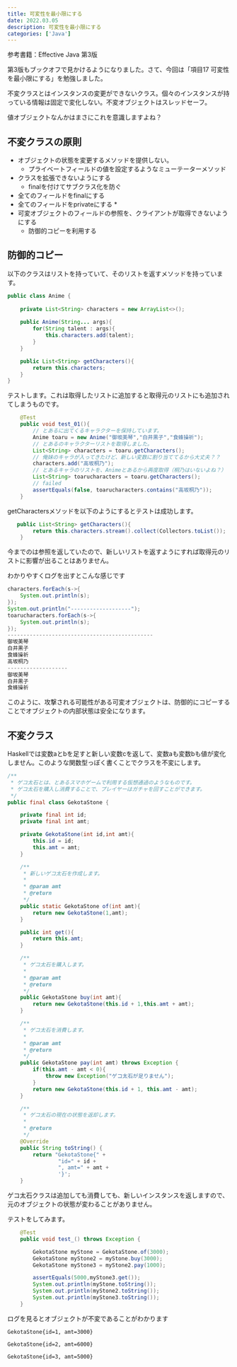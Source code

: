 ```yaml
---
title: 可変性を最小限にする
date: 2022.03.05
description: 可変性を最小限にする
categories: ['Java']
---
```


参考書籍：Effective Java 第3版

第3版もブックオフで見かけるようになりました。さて、今回は「項目17 可変性を最小限にする」を勉強しました。

不変クラスとはインスタンスの変更ができないクラス。個々のインスタンスが持っている情報は固定で変化しない。不変オブジェクトはスレッドセーフ。

値オブジェクトなんかはまさにこれを意識しますよね？

## 不変クラスの原則

* オブジェクトの状態を変更するメソッドを提供しない。
  * プライベートフィールドの値を設定するようなミューテーターメソッド
* クラスを拡張できないようにする
  * finalを付けてサブクラス化を防ぐ
* 全てのフィールドをfinalにする
* 全てのフィールドをprivateにする
  * 
* 可変オブジェクトのフィールドの参照を、クライアントが取得できないようにする
  * 防御的コピーを利用する

## 防御的コピー


以下のクラスはリストを持っていて、そのリストを返すメソッドを持っています。

```java
public class Anime {
    
    private List<String> characters = new ArrayList<>();
    
    public Anime(String... args){
        for(String talent : args){
            this.characters.add(talent);
        }
    }

    public List<String> getCharacters(){
        return this.characters;
    }
}
```


テストします。これは取得したリストに追加すると取得元のリストにも追加されてしまうものです。

```java
    @Test
    public void test_01(){
        // とあるに出てくるキャラクターを保持しています。
        Anime toaru = new Anime("御坂美琴","白井黒子","食蜂操祈");
        // とあるのキャラクターリストを取得しました。
        List<String> characters = toaru.getCharacters();
        // 俺妹のキャラが入ってきたけど、新しい変数に割り当ててるから大丈夫？？
        characters.add("高坂桐乃");
        // とあるキャラのリストを、Animeとあるから再度取得（桐乃はいないよね？）
        List<String> toarucharacters = toaru.getCharacters();
        // failed
        assertEquals(false, toarucharacters.contains("高坂桐乃"));
    }
```


getCharactersメソッドを以下のようにするとテストは成功します。

```java
   public List<String> getCharacters(){
        return this.characters.stream().collect(Collectors.toList());
    }
```


今までのは参照を返していたので、新しいリストを返すようにすれば取得元のリストに影響が出ることはありません。

わかりやすくログを出すとこんな感じです

```java
characters.forEach(s->{
    System.out.println(s);
});
System.out.println("-------------------");
toarucharacters.forEach(s->{
    System.out.println(s);
});
----------------------------------------------
御坂美琴
白井黒子
食蜂操祈
高坂桐乃
-------------------
御坂美琴
白井黒子
食蜂操祈
```


このように、攻撃される可能性がある可変オブジェクトは、防御的にコピーすることでオブジェクトの内部状態は安全になります。

## 不変クラス


Haskellでは変数aとbを足すと新しい変数cを返して、変数aも変数bも値が変化しません。このような関数型っぽく書くことでクラスを不変にします。

```java
/**
 * ゲコ太石とは、とあるスマホゲームで利用する仮想通過のようなものです。
 * ゲコ太石を購入し消費することで、プレイヤーはガチャを回すことができます。
 */
public final class GekotaStone {

    private final int id;
    private final int amt;

    private GekotaStone(int id,int amt){
        this.id = id;
        this.amt = amt;
    }

    /**
     * 新しいゲコ太石を作成します。
     *
     * @param amt
     * @return
     */
    public static GekotaStone of(int amt){
        return new GekotaStone(1,amt);
    }

    public int get(){
        return this.amt;
    }

    /**
     * ゲコ太石を購入します。
     *
     * @param amt
     * @return
     */
    public GekotaStone buy(int amt){
        return new GekotaStone(this.id + 1,this.amt + amt);
    }

    /**
     * ゲコ太石を消費します。
     *
     * @param amt
     * @return
     */
    public GekotaStone pay(int amt) throws Exception {
        if(this.amt - amt < 0){
            throw new Exception("ゲコ太石が足りません");
        }
        return new GekotaStone(this.id + 1, this.amt - amt);
    }

    /**
     * ゲコ太石の現在の状態を返却します。
     *
     * @return
     */
    @Override
    public String toString() {
        return "GekotaStone{" +
                "id=" + id +
                ", amt=" + amt +
                '}';
    }
```


ゲコ太石クラスは追加しても消費しても、新しいインスタンスを返しますので、元のオブジェクトの状態が変わることがありません。

テストをしてみます。

```java
    @Test
    public void test_() throws Exception {

        GekotaStone myStone = GekotaStone.of(3000);
        GekotaStone myStone2 = myStone.buy(3000);
        GekotaStone myStone3 = myStone2.pay(1000);

        assertEquals(5000,myStone3.get());
        System.out.println(myStone.toString());
        System.out.println(myStone2.toString());
        System.out.println(myStone3.toString());
    }
```


ログを見るとオブジェクトが不変であることがわかります
```
GekotaStone{id=1, amt=3000}
GekotaStone{id=2, amt=6000}
GekotaStone{id=3, amt=5000}
```


